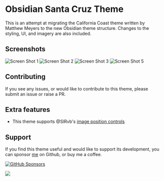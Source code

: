 # Obsidian Santa Cruz Theme

This is an attempt at migrating the California Coast theme written by Matthew Meyers to the new Obsidian theme structure. Changes to the styling, UI, and imagery are also included.

## Screenshots

<img src="https://github.com/mgmeyers/obsidian-california-coast-theme/raw/main/screenshots/01.png" alt="Screen Shot 1" />
<img src="https://github.com/mgmeyers/obsidian-california-coast-theme/raw/main/screenshots/02.png" alt="Screen Shot 2" />
<img src="https://github.com/mgmeyers/obsidian-california-coast-theme/raw/main/screenshots/03.png" alt="Screen Shot 3" />
<img src="https://github.com/mgmeyers/obsidian-california-coast-theme/raw/main/screenshots/05.png" alt="Screen Shot 5" />

## Contributing

If you see any issues, or would like to contribute to this theme, please submit an issue or raise a PR.

## Extra features

- This theme supports @SlRvb's [image position controls](https://github.com/SlRvb/Obsidian--ITS-Theme/blob/main/Guide/Image-Positions.md)

## Support

If you find this theme useful and would like to support its development, you can sponsor [me](https://github.com/doctorfree) on Github, or buy me a coffee.

[![GitHub Sponsors](https://img.shields.io/github/sponsors/doctorfree?label=Sponsor&logo=GitHub%20Sponsors&style=for-the-badge)](https://github.com/sponsors/doctorfree)

<a href="https://www.buymeacoffee.com/doctorfree"><img src="https://img.buymeacoffee.com/button-api/?text=Buy me a coffee&emoji=&slug=doctorfree&button_colour=5F7FFF&font_colour=ffffff&font_family=Lato&outline_colour=000000&coffee_colour=FFDD00"></a>
